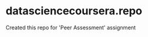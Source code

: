 datasciencecoursera.repo
========================

Created this repo for 'Peer Assessment' assignment


